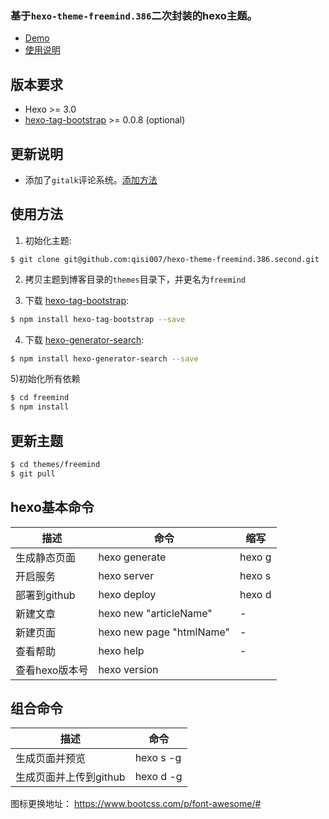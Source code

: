 

### 基于`hexo-theme-freemind.386`二次封装的hexo主题。


* [Demo](https://www.liuguisheng.vip/)
* [使用说明](https://www.liuguisheng.vip/2020/01/09/%E7%A8%8B%E5%BA%8F%E5%91%98%E6%A0%87%E9%85%8D-%E4%BD%BF%E7%94%A8hexo-github%E6%90%AD%E5%BB%BA%E4%B8%AA%E4%BA%BA%E5%8D%9A%E5%AE%A2/)

## 版本要求 ##

* Hexo >= 3.0
* [hexo-tag-bootstrap](https://github.com/wzpan/hexo-tag-bootstrap) >= 0.0.8 (optional)


## 更新说明 ##

- 添加了`gitalk`评论系统。[添加方法](https://www.liuguisheng.vip/2020/09/25/hexo%E5%8D%9A%E5%AE%A2%E6%B7%BB%E5%8A%A0gitalk%E8%AF%84%E8%AE%BA%E7%B3%BB%E7%BB%9F/)



## 使用方法 ##

1) 初始化主题:

``` 
$ git clone git@github.com:qisi007/hexo-theme-freemind.386.second.git
```

2) 拷贝主题到博客目录的`themes`目录下，并更名为`freemind`

3) 下载 [hexo-tag-bootstrap](https://github.com/wzpan/hexo-tag-bootstrap):

``` sh
$ npm install hexo-tag-bootstrap --save
```

4) 下载 [hexo-generator-search](https://github.com/paichyperiondev/hexo-generator-search):

``` sh
$ npm install hexo-generator-search --save
```

5)初始化所有依赖

``` sh
$ cd freemind
$ npm install 
```


## 更新主题 ##

``` sh
$ cd themes/freemind
$ git pull
```

## hexo基本命令 ##

描述 | 命令 | 缩写
--- | --- | --- 
生成静态页面 | hexo generate | hexo g
开启服务 | hexo server | hexo s
部署到github | hexo deploy | hexo d
新建文章 | hexo new "articleName" | -
新建页面 | hexo new page "htmlName" | -
查看帮助 | hexo help | - 
查看hexo版本号 | hexo version

## 组合命令 ##
描述 | 命令 |
--- | --- |  
生成页面并预览 | hexo s -g | 
生成页面并上传到github | hexo d -g | 



图标更换地址： https://www.bootcss.com/p/font-awesome/#
